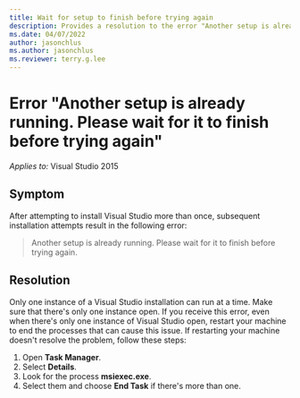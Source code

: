 ```yaml
---
title: Wait for setup to finish before trying again
description: Provides a resolution to the error "Another setup is already running. Please wait for it to finish before trying again".
ms.date: 04/07/2022
author: jasonchlus
ms.author: jasonchlus
ms.reviewer: terry.g.lee
---
```


# Error "Another setup is already running. Please wait for it to finish before trying again"

_Applies to:_&nbsp;Visual Studio 2015

## Symptom

After attempting to install Visual Studio more than once, subsequent installation attempts result in the following error:

> Another setup is already running. Please wait for it to finish before trying again.

## Resolution

Only one instance of a Visual Studio installation can run at a time. Make sure that there's only one instance open. If you receive this error, even when there's only one instance of Visual Studio open, restart your machine to end the processes that can cause this issue. If restarting your machine doesn't resolve the problem, follow these steps:

1. Open **Task Manager**.
1. Select **Details**.
1. Look for the process **msiexec.exe**.
1. Select them and choose **End Task** if there's more than one.
